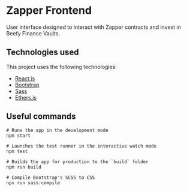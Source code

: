 # Zapper Frontend

User interface designed to interact with Zapper contracts and invest in Beefy Finance Vaults.

## Technologies used

This project uses the following technologies:
* [React.js](https://reactjs.org/docs/getting-started.html)
* [Bootstrap](https://getbootstrap.com/docs/5.2/getting-started/introduction/)
* [Sass](https://sass-lang.com/documentation/)
* [Ethers.js](https://docs.ethers.io/v5/)

## Useful commands

```
# Runs the app in the development mode
npm start

# Launches the test runner in the interactive watch mode
npm test

# Builds the app for production to the `build` folder
npm run build

# Compile Bootstrap's SCSS to CSS
npx run sass:compile
```
